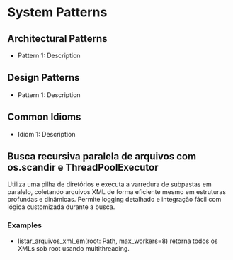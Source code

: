 # System Patterns

## Architectural Patterns

- Pattern 1: Description

## Design Patterns

- Pattern 1: Description

## Common Idioms

- Idiom 1: Description

## Busca recursiva paralela de arquivos com os.scandir e ThreadPoolExecutor

Utiliza uma pilha de diretórios e executa a varredura de subpastas em paralelo, coletando arquivos XML de forma eficiente mesmo em estruturas profundas e dinâmicas. Permite logging detalhado e integração fácil com lógica customizada durante a busca.

### Examples

- listar_arquivos_xml_em(root: Path, max_workers=8) retorna todos os XMLs sob root usando multithreading.
